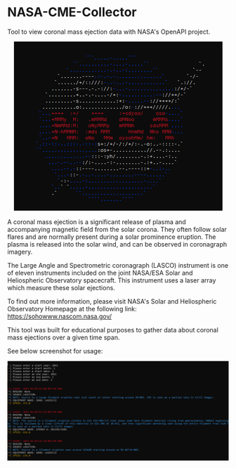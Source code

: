 # NASA-CME-Collector
Tool to view coronal mass ejection data with NASA's OpenAPI project.

<p align="center">
  <img src="https://github.com/collinsullivanhub/NASA-CME-Collector/blob/main/nasa_program_picture.png">
</p>

A coronal mass ejection is a significant release of plasma and accompanying magnetic field from the solar corona.
They often follow solar flares and are normally present during a solar prominence eruption.
The plasma is released into the solar wind, and can be observed in coronagraph imagery.

The Large Angle and Spectrometric coronagraph (LASCO) instrument is one of eleven instruments included on the joint NASA/ESA Solar and Heliospheric Observatory spacecraft. This instrument uses a laser array which measure these solar ejections.

To find out more information, please visit NASA's Solar and Heliospheric Observatory Homepage at the following link:
https://sohowww.nascom.nasa.gov/

This tool was built for educational purposes to gather data about coronal mass ejections over a given time span.

See below screenshot for usage:

<p align="center">
  <img src="https://github.com/collinsullivanhub/NASA-CME-Collector/blob/main/nasa_progam_screenshot.png">
</p>
